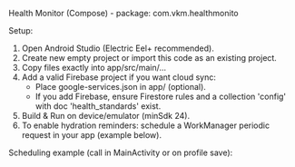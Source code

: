 Health Monitor (Compose) - package: com.vkm.healthmonito

Setup:
1. Open Android Studio (Electric Eel+ recommended).
2. Create new empty project or import this code as an existing project.
3. Copy files exactly into app/src/main/...
4. Add a valid Firebase project if you want cloud sync:
    - Place google-services.json in app/ (optional).
    - If you add Firebase, ensure Firestore rules and a collection 'config' with doc 'health_standards' exist.
5. Build & Run on device/emulator (minSdk 24).
6. To enable hydration reminders: schedule a WorkManager periodic request in your app (example below).

Scheduling example (call in MainActivity or on profile save):
